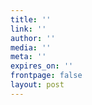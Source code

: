 ```yaml
---
title: ''
link: ''
author: ''
media: ''
meta: ''
expires_on: ''
frontpage: false
layout: post
---
```


